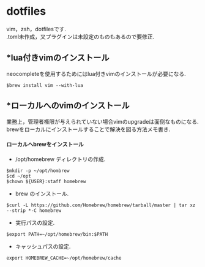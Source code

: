# dotfiles
vim，zsh，dotfilesです.  
.toml未作成，又プラグインは未設定のものもあるので要修正.  




## *lua付きvimのインストール
neocompleteを使用するためにはlua付きvimのインストールが必要になる.  

`$brew install vim --with-lua`




## *ローカルへのvimのインストール
業務上，管理者権限が与えられていない場合vimのupgradeは面倒なものになる.  
brewをローカルにインストールすることで解決を図る方法メモ書き.



#### ローカルへbrewをインストール


* /opt/homebrew ディレクトリの作成.  

```shell:mkdir
$mkdir -p ~/opt/hombrew  
$cd ~/opt  
$chown ${USER}:staff homebrew  
```


* brew のインストール.  
```shell:install
$curl -L https://github.com/Homebrew/homebrew/tarball/master | tar xz --strip *-C homebrew
```


* 実行パスの設定.  
```shell:pass
$export PATH=~/opt/homebrew/bin:$PATH  
```


* キャッシュパスの設定.  
```shell:pash
export HOMEBREW_CACHE=~/opt/homebrew/cache  
```
